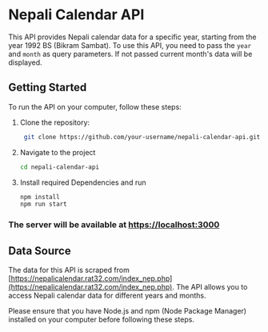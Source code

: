 # Nepali Calendar API

This API provides Nepali calendar data for a specific year, starting from the year 1992 BS (Bikram Sambat). To use this API, you need to pass the `year` and `month` as query parameters.
If not passed current month's data will be displayed.

## Getting Started

To run the API on your computer, follow these steps:

1. Clone the repository:

   ```bash
    git clone https://github.com/your-username/nepali-calendar-api.git
   ```

2. Navigate to the project

   ```bash
   cd nepali-calendar-api
   ```

3. Install required Dependencies and run
   ```bash
   npm install
   npm run start
   ```

### The server will be available at [https://localhost:3000](https://localhost:3000)

## Data Source

The data for this API is scraped from [https://nepalicalendar.rat32.com/index_nep.php](https://nepalicalendar.rat32.com/index_nep.php). The API allows you to access Nepali calendar data for different years and months.

Please ensure that you have Node.js and npm (Node Package Manager) installed on your computer before following these steps.
